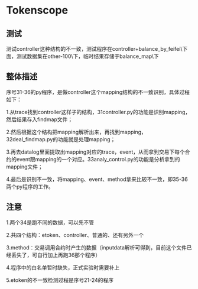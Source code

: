 # Tokenscope

## 测试
测试controller这种结构的不一致，测试程序在controller+balance_by_feifei\下面，测试数据集在other-100\下，临时结果存储于balance_map\下
## 整体描述
序号31-36的py程序，是做controller这个mapping结构的不一致识别，具体过程如下：

1.从trace找到controller这样子的结构，31controller.py的功能是识别mapping，然后结果存入findmap文件； 

2.然后根据这个结构把mapping解析出来，再找到mapping，32deal_findmap.py的功能就是处理mapping；

3.再去datalog里面提取出mapping对应的trace，event，从而拿到交易下每个合约的event跟mapping的一个对应。33analy_control.py的功能是分析拿到的mapping文件；

4.最后是识别不一致，将mapping、event、method拿来比较不一致，即35-36两个py程序的工作。
## 注意
1.两个34是跑不同的数据，可以先不管

2.共四个结构：etoken、controller、普通的、还有另外一个 

3.method：交易调用合约时产生的数据（inputdata解析可得到，目前这个文件已经丢失了，可自行加上再跑36那个程序）

4.程序中的白名单暂时缺失，正式实验时需要补上

5.etoken的不一致检测过程是序号21-24的程序

